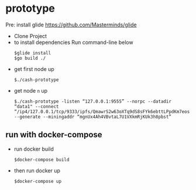 # prototype

Pre: install glide https://github.com/Masterminds/glide

- Clone Project
- to install dependencies Run command-line below 
    ```
    $glide install
    $go build ./
    ```
- get first node up 
    ```
    $./cash-prototype
    ```
- get node `n` up
    ```
    $./cash-prototype -listen “127.0.0.1:9555” --norpc --datadir “data1" --connect “/ip4/127.0.0.1/tcp/9333/ipfs/QmawrS2w63oXTq9dS8sFYk6ebttLPpdKm7eosTUPx4YGu8” --generate --miningaddr “mgnUx4Ah4VBvtaL7U1VXkmRjKUk3h8pbst”
    ```

## run with docker-compose
* run docker build
    ```
    $docker-compose build
    ```
* then run docker up
    ```
    $docker-compose up
    ``` 
    